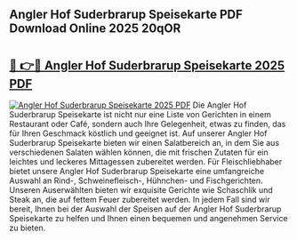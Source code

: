 ## Angler Hof Suderbrarup Speisekarte PDF Download Online 2025 20qOR

# <h2><a href="http://gcddlii.nevu.top/?p=Angler+Hof+Suderbrarup+Speisekarte">🔗 👉🔴 Angler Hof Suderbrarup Speisekarte 2025 PDF</a></h2>

[![Angler Hof Suderbrarup Speisekarte 2025 PDF](https://i.imgur.com/dBaPXMq.png)](http://gcddlii.nevu.top/?p=Angler+Hof+Suderbrarup+Speisekarte)
Die Angler Hof Suderbrarup Speisekarte ist nicht nur eine Liste von Gerichten in einem Restaurant oder Café, sondern auch Ihre Gelegenheit, etwas zu finden, das für Ihren Geschmack köstlich und geeignet ist. Auf unserer Angler Hof Suderbrarup Speisekarte bieten wir einen Salatbereich an, in dem Sie aus verschiedenen Salaten wählen können, die mit frischen Zutaten für ein leichtes und leckeres Mittagessen zubereitet werden. Für Fleischliebhaber bietet unsere Angler Hof Suderbrarup Speisekarte eine umfangreiche Auswahl an Rind-, Schweinefleisch-, Hühnchen- und Fischgerichten. Unseren Auserwählten bieten wir exquisite Gerichte wie Schaschlik und Steak an, die auf fettem Feuer zubereitet werden. In jedem Fall sind wir bereit, Ihnen bei der Auswahl der Speisen auf der Angler Hof Suderbrarup Speisekarte zu helfen und Ihnen einen bequemen und angenehmen Service zu bieten.
